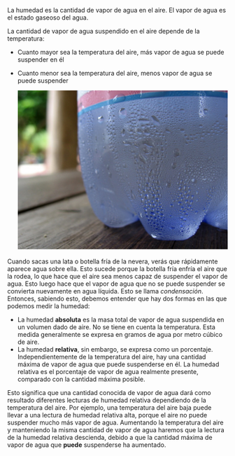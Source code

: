 La humedad es la cantidad de vapor de agua en el aire. El vapor de agua es el estado gaseoso del agua.

La cantidad de vapor de agua suspendido en el aire depende de la temperatura:
- Cuanto mayor sea la temperatura del aire, más vapor de agua se puede suspender en él
- Cuanto menor sea la temperatura del aire, menos vapor de agua se puede suspender

    ![](images/condensation.jpg)

Cuando sacas una lata o botella fría de la nevera, verás que rápidamente aparece agua sobre ella. Esto sucede porque la botella fría enfría el aire que la rodea, lo que hace que el aire sea menos capaz de suspender el vapor de agua. Esto luego hace que el vapor de agua que no se puede suspender se convierta nuevamente en agua líquida. Esto se llama *condensación*. Entonces, sabiendo esto, debemos entender que hay dos formas en las que podemos medir la humedad:

- La humedad **absoluta** es la masa total de vapor de agua suspendida en un volumen dado de aire. No se tiene en cuenta la temperatura. Esta medida generalmente se expresa en gramos de agua por metro cúbico de aire.
- La humedad **relativa**, sin embargo, se expresa como un porcentaje. Independientemente de la temperatura del aire, hay una cantidad máxima de vapor de agua que puede suspenderse en él. La humedad relativa es el porcentaje de vapor de agua realmente presente, comparado con la cantidad máxima posible.

Esto significa que una cantidad conocida de vapor de agua dará como resultado diferentes lecturas de humedad relativa dependiendo de la temperatura del aire. Por ejemplo, una temperatura del aire baja puede llevar a una lectura de humedad relativa alta, porque el aire no puede suspender mucho más vapor de agua. Aumentando la temperatura del aire y manteniendo la misma cantidad de vapor de agua haremos que la lectura de la humedad relativa descienda, debido a que la cantidad máxima de vapor de agua que **puede** suspenderse ha aumentado.
